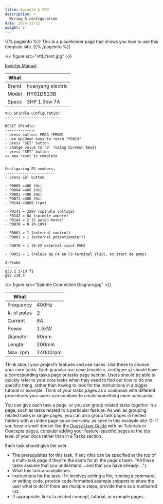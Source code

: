 ```yaml
---
title: Spindle & VFD
description: >
  Wiring & configuration
date: 2024-11-22
weight: 8
---
```


{{% pageinfo %}}
This is a placeholder page that shows you how to use this template site.
{{% /pageinfo %}}

{{< figure src="vfd_front.jpg" >}}

<a class="btn btn-lg btn-secondary me-3 mb-4" target="blank" href="inverter.pdf">
Inverter Manual <i class="fas fa-download ms-2"></i>
</a>

| What  |                   |
| ----- | ----------------- |
| Brand | huanyang electric |
| Model | HY01D523B         |
| Specs | 3HP 1.5kw 7A      |

```
VFD SPindle COnfiguration
-------------------------

RESET SPindle:
--------------
- press button: PROG (PRGM)
- use Up/Down keys to reach "PD013"
- press "SET" button
- change value to '8' (using Up/Down keys)
- press "SET" button
=> now reset is complete


Configuring PD numbers:
-----------------------
- press SET button

- PD005 =400 (Hz)
- PD004 =400 (Hz)
- PD003 =400 (Hz)
- PD072 =400 (Hz)
- PD144 =3000 (rpm)

- PD141 = 220V (spindle voltage)
- PD142 = 8A (spindle ampere)
- PD143 = 2 (2 polen motor)
- PD070 = 0 (0-10V)

- PD001 = 1 (external control)
- PD002 = 1 (external potentiometer?)

- PD070 = 1 (0-5V external input PWM)

- PD052 = 1 (relais op FA en FB terminal sluit, en start de pomp)
```

```
Z-Probe
-------
g38.2 z-10 f1
g92 z19.4
```

{{< figure src="Spindle Connection Diagram.jpg" >}}

| What        |          |
| ----------- | -------- |
| Frequency   | 400Hz    |
| #. of poles | 2        |
| Current     | 8A       |
| Power       | 1.5kW    |
| Diameter    | 80mm     |
| Lengte      | 200mm    |
| Max. rpm    | 24000rpm |

Think about your project’s features and use cases. Use these to choose your core tasks. Each granular use case (enable x, configure y) should have a corresponding tasks page or tasks page section. Users should be able to quickly refer to your core tasks when they need to find out how to do one specific thing, rather than having to look for the instructions in a bigger tutorial or example. Think of your tasks pages as a cookbook with different procedures your users can combine to create something more substantial.

You can give each task a page, or you can group related tasks together in a page, such as tasks related to a particular feature. As well as grouping related tasks in single pages, you can also group task pages in nested folders with an index page as an overview, as seen in this example site. Or if you have a small docset like the [Docsy User Guide](https://docsy.dev/docs/) with no Tutorials or Concepts pages, consider adding your feature-specific pages at the top level of your docs rather than in a Tasks section.

Each task should give the user

- The prerequisites for this task, if any (this can be specified at the top of a multi-task page if they're the same for all the page's tasks. "All these tasks assume that you understand....and that you have already....").
- What this task accomplishes.
- Instructions for the task. If it involves editing a file, running a command, or writing code, provide code-formatted example snippets to show the user what to do! If there are multiple steps, provide them as a numbered list.
- If appropriate, links to related concept, tutorial, or example pages.
